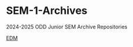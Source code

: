 # SEM-1-Archives
2024-2025 ODD Junior SEM Archive Repositories


[EDM](https://github.com/gokul2736/SEM-1-Archives/blob/main/Engineering%20Design%20and%20Modelling)
